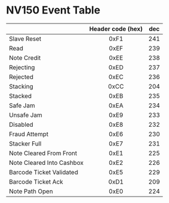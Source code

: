 # NV150 Event Table


| |Header code (hex)|dec|
|---|:---:|:---:|
| Slave Reset | 0xF1 | 241 |
| Read | 0xEF | 239 |
| Note Credit | 0xEE | 238 |
| Rejecting | 0xED | 237 |
| Rejected | 0xEC | 236 |
| Stacking | 0xCC | 204 |
| Stacked | 0xEB | 235 |
| Safe Jam | 0xEA | 234 |
| Unsafe Jam | 0xE9 | 233 |
| Disabled | 0xE8 | 232 |
| Fraud Attempt | 0xE6 | 230 |
| Stacker Full | 0xE7 | 231 |
| Note Cleared From Front | 0xE1 | 225 |
| Note Cleared Into Cashbox | 0xE2 | 226 |
| Barcode Ticket Validated | 0xE5 | 229 |
| Barcode Ticket Ack | 0xD1 | 209 |
| Note Path Open | 0xE0 | 224 |
